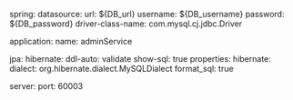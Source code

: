 spring:
  datasource:
    url: ${DB_url}
    username: ${DB_username}
    password: ${DB_password}
    driver-class-name: com.mysql.cj.jdbc.Driver

  application:
    name: adminService

  jpa:
    hibernate:
      ddl-auto: validate
      show-sql: true
    properties:
      hibernate:
        dialect: org.hibernate.dialect.MySQLDialect
        format_sql: true

server:
  port: 60003